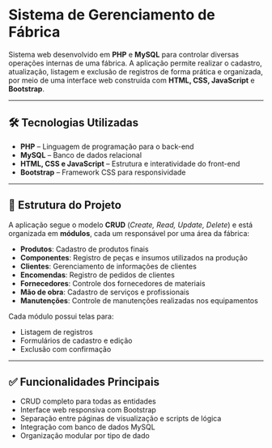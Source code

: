 # Sistema de Gerenciamento de Fábrica

Sistema web desenvolvido em **PHP** e **MySQL** para controlar diversas operações internas de uma fábrica. A aplicação permite realizar o cadastro, atualização, listagem e exclusão de registros de forma prática e organizada, por meio de uma interface web construída com **HTML, CSS, JavaScript** e **Bootstrap**.

---

## 🛠️ Tecnologias Utilizadas

- **PHP** – Linguagem de programação para o back-end  
- **MySQL** – Banco de dados relacional  
- **HTML, CSS e JavaScript** – Estrutura e interatividade do front-end  
- **Bootstrap** – Framework CSS para responsividade  

---

## 📁 Estrutura do Projeto

A aplicação segue o modelo **CRUD** (_Create, Read, Update, Delete_) e está organizada em **módulos**, cada um responsável por uma área da fábrica:

- **Produtos**: Cadastro de produtos finais  
- **Componentes**: Registro de peças e insumos utilizados na produção  
- **Clientes**: Gerenciamento de informações de clientes  
- **Encomendas**: Registro de pedidos de clientes  
- **Fornecedores**: Controle dos fornecedores de materiais  
- **Mão de obra**: Cadastro de serviços e profissionais  
- **Manutenções**: Controle de manutenções realizadas nos equipamentos  

Cada módulo possui telas para:
- Listagem de registros  
- Formulários de cadastro e edição  
- Exclusão com confirmação  

---

## ✅ Funcionalidades Principais

- CRUD completo para todas as entidades  
- Interface web responsiva com Bootstrap  
- Separação entre páginas de visualização e scripts de lógica  
- Integração com banco de dados MySQL  
- Organização modular por tipo de dado  
